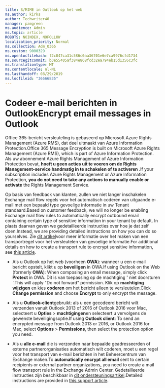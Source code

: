 ```yaml
---
title: S/MIME in Outlook op het web
ms.author: kirks
author: Techwriter40
manager: pamgreen
ms.audience: Admin
ms.topic: article
ROBOTS: NOINDEX, NOFOLLOW
localization_priority: Normal
ms.collection: Adm_O365
ms.custom: 9000329
ms.openlocfilehash: f2c047ca31c586c0aa36701e6e7ca9976cfd1734
ms.sourcegitcommit: b3e55405af384e868fcd32ea794eb15d1356c3fc
ms.translationtype: MT
ms.contentlocale: nl-NL
ms.lasthandoff: 08/29/2019
ms.locfileid: "36666835"
---
```

# <a name="encrypt-email-messages-in-outlook"></a><span data-ttu-id="d567d-102">Codeer e-mail berichten in Outlook</span><span class="sxs-lookup"><span data-stu-id="d567d-102">Encrypt email messages in Outlook</span></span>

<span data-ttu-id="d567d-103">Office 365-bericht versleuteling is gebaseerd op Microsoft Azure Rights Management (Azure RMS), dat deel uitmaakt van Azure Information Protection.</span><span class="sxs-lookup"><span data-stu-id="d567d-103">Office 365 Message Encryption is built on Microsoft Azure Rights Management (Azure RMS), which is part of Azure Information Protection.</span></span> <span data-ttu-id="d567d-104">Als uw abonnement Azure Rights Management of Azure Information Protection bevat, **hoeft u geen acties uit te voeren om de Rights Management-service handmatig in te schakelen of te activeren** .</span><span class="sxs-lookup"><span data-stu-id="d567d-104">If your subscription includes Azure Rights Management or Azure Information Protection, **you do not need to take any actions to manually enable or activate** the Rights Management Service.</span></span>

<span data-ttu-id="d567d-105">Op basis van feedback van klanten, zullen we niet langer inschakelen Exchange mail flow regels voor het automatisch coderen van uitgaande e-mail met een bepaald type gevoelige informatie in uw Tenant standaard.</span><span class="sxs-lookup"><span data-stu-id="d567d-105">Based on customer feedback, we will no longer be enabling Exchange mail flow rules to automatically encrypt outbound email containing certain type of sensitive information in your tenant by default.</span></span> <span data-ttu-id="d567d-106">In plaats daarvan geven we gedetailleerde instructies over hoe je dat zelf doen.</span><span class="sxs-lookup"><span data-stu-id="d567d-106">Instead, we are providing detailed instructions on how you can do so yourselves.</span></span> <span data-ttu-id="d567d-107">Zie [dit artikel](https://aka.ms/OmeEtr)voor meer informatie over het maken van een transportregel voor het versleutelen van gevoelige informatie.</span><span class="sxs-lookup"><span data-stu-id="d567d-107">For additional details on how to create a transport rule to encrypt sensitive information, see [this article](https://aka.ms/OmeEtr).</span></span>

- <span data-ttu-id="d567d-108">Als u Outlook op het web (voorheen **OWA**): wanneer u een e-mail bericht opstelt, klikt u op **beveiligen** in OWA.</span><span class="sxs-lookup"><span data-stu-id="d567d-108">If using Outlook on the Web (formerly **OWA**): When composing an email message, simply click **Protect** in OWA.</span></span> <span data-ttu-id="d567d-109">Dit is van toepassing op de machtiging ' niet doorsturen '.</span><span class="sxs-lookup"><span data-stu-id="d567d-109">This will apply "Do not forward" permission.</span></span> <span data-ttu-id="d567d-110">Klik op **machtiging wijzigen** en kies **coderen** om het bericht alleen te versleutelen.</span><span class="sxs-lookup"><span data-stu-id="d567d-110">Click **Change permission** and choose **Encrypt** to only encrypt the message.</span></span>

- <span data-ttu-id="d567d-111">Als u **Outlook-client**gebruikt: als u een gecodeerd bericht wilt verzenden vanuit Outlook 2013 of 2016 of Outlook 2016 voor Mac, selecteert u **Opties** > **machtigingen**en selecteert u vervolgens de gewenste beveiligingsoptie.</span><span class="sxs-lookup"><span data-stu-id="d567d-111">If using **Outlook client**: To send an encrypted message from Outlook 2013 or 2016, or Outlook 2016 for Mac, select **Options** > **Permissions**, then select the protection option you need.</span></span>

- <span data-ttu-id="d567d-112">Als u **alle e-mail** die is verzonden naar bepaalde geadresseerden of externe partnerorganisaties automatisch wilt coderen, moet u een regel voor het transport van e-mail berichten in het Beheercentrum van Exchange maken.</span><span class="sxs-lookup"><span data-stu-id="d567d-112">To **automatically encrypt all email** sent to certain recipients or external partner organizations, you need to create a mail flow transport rule in the Exchange Admin Center.</span></span> <span data-ttu-id="d567d-113">Gedetailleerde instructies zijn beschikbaar in [dit ondersteuningsartikel](https://docs.microsoft.com/office365/securitycompliance/define-mail-flow-rules-to-encrypt-email#create-a-mail-flow-rule-to-encrypt-email-messages-with-the-new-ome-capabilities).</span><span class="sxs-lookup"><span data-stu-id="d567d-113">Detailed instructions are provided in [this support article](https://docs.microsoft.com/office365/securitycompliance/define-mail-flow-rules-to-encrypt-email#create-a-mail-flow-rule-to-encrypt-email-messages-with-the-new-ome-capabilities).</span></span>

